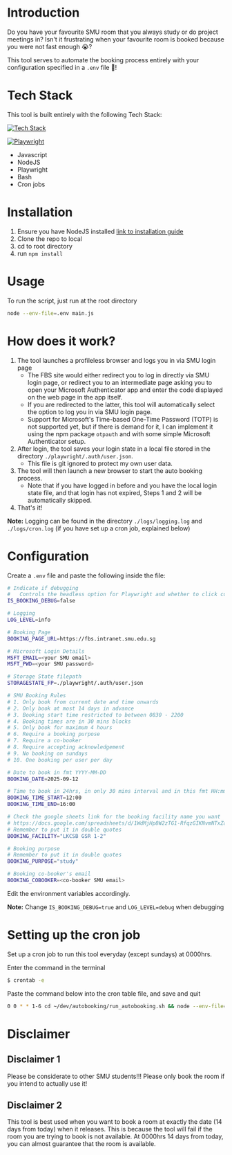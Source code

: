 # Introduction
Do you have your favourite SMU room that you always study or do project meetings in? Isn't it frustrating when your favourite room is booked because you were not fast enough 😭?

This tool serves to automate the booking process entirely with your configuration specified in a `.env` file 🚀!

# Tech Stack
This tool is built entirely with the following Tech Stack:

 [![Tech Stack](https://skillicons.dev/icons?i=js,nodejs,bash)](https://skillicons.dev)

[![Playwright](https://cdn.simpleicons.org/playwright)](https://playwright.dev)

- Javascript
- NodeJS
- Playwright
- Bash
- Cron jobs

# Installation
1. Ensure you have NodeJS installed [link to installation guide](https://nodejs.org/en/download/)
2. Clone the repo to local
3. cd to root directory
4. run `npm install`

# Usage
To run the script, just run at the root directory

```bash
node --env-file=.env main.js
```

# How does it work?
1. The tool launches a profileless browser and logs you in via SMU login page
    - The FBS site would either redirect you to log in directly via SMU login page, or redirect you to an intermediate page asking you to open your Microsoft Authenticator app and enter the code displayed on the web page in the app itself.
    - If you are redirected to the latter, this tool will automatically select the option to log you in via SMU login page.
    - Support for Microsoft's Time-based One-Time Password (TOTP) is not supported yet, but if there is demand for it, I can implement it using the npm package `otpauth` and with some simple Microsoft Authenticator setup.
2. After login, the tool saves your login state in a local file stored in the directory `./playwright/.auth/user.json`.
    - This file is git ignored to protect my own user data.
3. The tool will then launch a new browser to start the auto booking process.
    - Note that if you have logged in before and you have the local login state file, and that login has not expired, Steps 1 and 2 will be automatically skipped.
4. That's it!

**Note:** Logging can be found in the directory `./logs/logging.log` and `./logs/cron.log` (if you have set up a cron job, explained below)

# Configuration
Create a `.env` file and paste the following inside the file:

```bash
# Indicate if debugging 
#   Controls the headless option for Playwright and whether to click confirm at booking page
IS_BOOKING_DEBUG=false

# Logging
LOG_LEVEL=info

# Booking Page
BOOKING_PAGE_URL=https://fbs.intranet.smu.edu.sg

# Microsoft Login Details
MSFT_EMAIL=<your SMU email>
MSFT_PWD=<your SMU password>

# Storage State filepath
STORAGESTATE_FP=./playwright/.auth/user.json

# SMU Booking Rules
# 1. Only book from current date and time onwards
# 2. Only book at most 14 days in advance
# 3. Booking start time restricted to between 0830 - 2200
# 4. Booking times are in 30 mins blocks
# 5. Only book for maximum 4 hours
# 6. Require a booking purpose
# 7. Require a co-booker
# 8. Require accepting acknowledgement
# 9. No booking on sundays
# 10. One booking per user per day

# Date to book in fmt YYYY-MM-DD
BOOKING_DATE=2025-09-12

# Time to book in 24hrs, in only 30 mins interval and in this fmt HH:mm
BOOKING_TIME_START=12:00
BOOKING_TIME_END=16:00

# Check the google sheets link for the booking facility name you want
# https://docs.google.com/spreadsheets/d/1WdMjHp8W2zTG1-RfqzGIKNvmNTxZaTqfgU8d_Oxxx2I/edit?usp=sharing
# Remember to put it in double quotes
BOOKING_FACILITY="LKCSB GSR 1-2"

# Booking purpose
# Remember to put it in double quotes
BOOKING_PURPOSE="study"

# Booking co-booker's email
BOOKING_COBOOKER=<co-booker SMU email>
```

Edit the environment variables accordingly.

**Note:** Change `IS_BOOKING_DEBUG=true` and `LOG_LEVEL=debug` when debugging

# Setting up the cron job
Set up a cron job to run this tool everyday (except sundays) at 0000hrs.

Enter the command in the terminal
```bash
$ crontab -e
```

Paste the command below into the cron table file, and save and quit
```bash
0 0 * * 1-6 cd ~/dev/autobooking/run_autobooking.sh && node --env-file=.env main.js >> logs/cron.log 2>&1
```

# Disclaimer

## Disclaimer 1
Please be considerate to other SMU students!!! Please only book the room if you intend to actually use it!

## Disclaimer 2
This tool is best used when you want to book a room at exactly the date (14 days from today) when it releases. This is because the tool will fail if the room you are trying to book is not available. At 0000hrs 14 days from today, you can almost guarantee that the room is available. 
